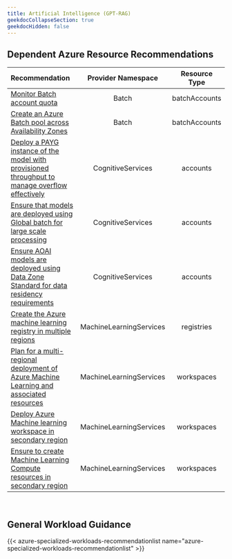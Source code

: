 ```yaml
---
title: Artificial Intelligence (GPT-RAG)
geekdocCollapseSection: true
geekdocHidden: false
---
```


## Dependent Azure Resource Recommendations

| Recommendation                                                                                                                                                                                                                                                                              | Provider Namespace | Resource Type |
| :------------------------------------------------------------------------------------------------------------------------------------------------------------------------------------------------------------------------------------------------------------------------------------------ | :----------------: | :-----------: |
| [Monitor Batch account quota](../../../Azure-Proactive-Resiliency-Library-v2/azure-resources/Batch/batchAccounts/#monitor-batch-account-quota)                                                                                                                                              |       Batch        | batchAccounts |
| [Create an Azure Batch pool across Availability Zones](../../../Azure-Proactive-Resiliency-Library-v2/azure-resources/Batch/batchAccounts/#create-an-azure-batch-pool-across-availability-zones)                                                                                            |       Batch        | batchAccounts |
| [Deploy a PAYG instance of the model with provisioned throughput to manage overflow effectively](../../../Azure-Proactive-Resiliency-Library-v2/azure-resources/CognitiveServices/accounts/#deploy-a-PAYG-instance-of-the-model-with-provisioned-throughput-to-manage-overflow-effectively) | CognitiveServices  |   accounts    |
| [Ensure that models are deployed using Global batch for large scale processing](../../../Azure-Proactive-Resiliency-Library-v2/azure-resources/CognitiveServices/accounts/#ensure-that-models-are-deployed-using-global-batch-for-large-scale-processing)                                   | CognitiveServices  |   accounts    |
| [Ensure AOAI models are deployed using Data Zone Standard for data residency requirements](../../../Azure-Proactive-Resiliency-Library-v2/azure-resources/CognitiveServices/accounts/#ensure-aoai-models-are-deployed-using-data-zone-standard-for-data-residency-requirements)             | CognitiveServices  |   accounts    |
| [Create the Azure machine learning registry in multiple regions](../../../Azure-Proactive-Resiliency-Library-v2/azure-resources/MachineLearningServices/registries/#create-the-azure-machine-learning-registry-in-multiple-regions)             | MachineLearningServices  |   registries    |
| [Plan for a multi-regional deployment of Azure Machine Learning and associated resources](../../../Azure-Proactive-Resiliency-Library-v2/azure-resources/MachineLearningServices/workspaces/#plan-for-a-multi-regional-deployment-of-azure-machine-learning-and-associated-resources)             | MachineLearningServices  |   workspaces    |
| [Deploy Azure Machine learning workspace in secondary region](../../../Azure-Proactive-Resiliency-Library-v2/azure-resources/MachineLearningServices/workspaces/#deploy-azure-machine-learning-workspace-in-secondary-region)             | MachineLearningServices  |   workspaces    |
| [Ensure to create Machine Learning Compute resources in secondary region](../../../Azure-Proactive-Resiliency-Library-v2/azure-resources/MachineLearningServices/workspaces/#ensure-to-create-machine-learning-compute-resources-in-secondary-region)             | MachineLearningServices  |   workspaces    |

<br>

## General Workload Guidance

{{< azure-specialized-workloads-recommendationlist name="azure-specialized-workloads-recommendationlist" >}}
